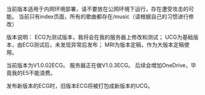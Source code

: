 当前版本适用于内网环境部署，请不要放在公网环境下运行，存在遭受攻击的可能。
当前只有index页面，所有的歌曲都存在/music（请根据自己的习惯进行修改）

版本说明：
ECG为测试版本，我将会在我的服务器上修改和测试；
UCG为基础版本，由ECG测试后，未发现异常后发布；
MRI为版本定稿，作为大版本定稿使用。

当前版本为V1.0.02ECG。
服务器正在做V1.0.3ECG。
后续会增加OneDrive，毕竟我的E5不能浪费。

发布新版本的ECG时，旧版本ECG将被打包成新版本的UCG。
